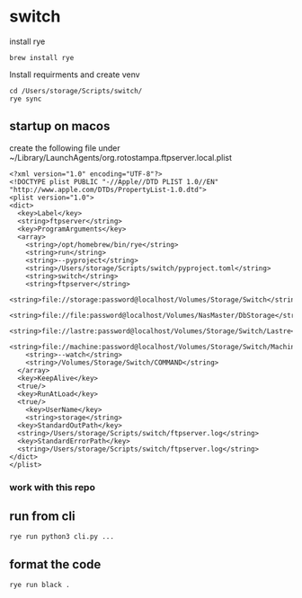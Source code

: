 # switch

install rye

```
brew install rye
```

Install requirments and create venv 

```
cd /Users/storage/Scripts/switch/
rye sync
```

## startup on macos

create the following file under ~/Library/LaunchAgents/org.rotostampa.ftpserver.local.plist

```
<?xml version="1.0" encoding="UTF-8"?>
<!DOCTYPE plist PUBLIC "-//Apple//DTD PLIST 1.0//EN" "http://www.apple.com/DTDs/PropertyList-1.0.dtd">
<plist version="1.0">
<dict>
  <key>Label</key>
  <string>ftpserver</string>
  <key>ProgramArguments</key>
  <array>
    <string>/opt/homebrew/bin/rye</string>
    <string>run</string>
    <string>--pyproject</string>
    <string>/Users/storage/Scripts/switch/pyproject.toml</string>
    <string>switch</string>
    <string>ftpserver</string>
    <string>file://storage:password@localhost/Volumes/Storage/Switch</string>
    <string>file://file:password@localhost/Volumes/NasMaster/DbStorage</string>
    <string>file://lastre:password@localhost/Volumes/Storage/Switch/Lastre</string>
    <string>file://machine:password@localhost/Volumes/Storage/Switch/Machine</string>
    <string>--watch</string>
    <string>/Volumes/Storage/Switch/COMMAND</string>
  </array>
  <key>KeepAlive</key>
  <true/>
  <key>RunAtLoad</key>
  <true/>
    <key>UserName</key>
    <string>storage</string>
  <key>StandardOutPath</key>
  <string>/Users/storage/Scripts/switch/ftpserver.log</string>
  <key>StandardErrorPath</key>
  <string>/Users/storage/Scripts/switch/ftpserver.log</string>
</dict>
</plist>
```


### work with this repo

## run from cli

```rye run python3 cli.py ...```


## format the code

```rye run black .```